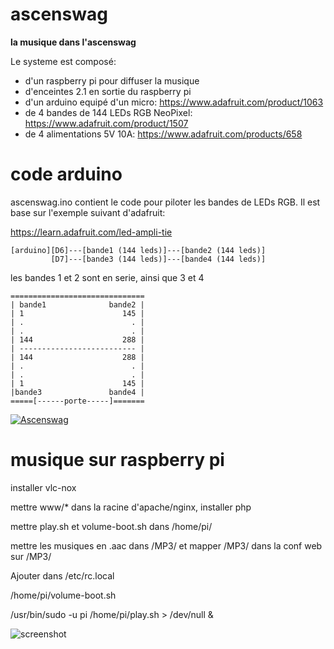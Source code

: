 # ascenswag

**la musique dans l'ascenswag**

Le systeme est composé:
- d'un raspberry pi pour diffuser la musique
- d'enceintes 2.1 en sortie du raspberry pi
- d'un arduino equipé d'un micro: https://www.adafruit.com/product/1063
- de 4 bandes de 144 LEDs RGB NeoPixel: https://www.adafruit.com/product/1507
- de 4 alimentations 5V 10A: https://www.adafruit.com/products/658

# code arduino

ascenswag.ino contient le code pour piloter les bandes de LEDs RGB.
Il est base sur l'exemple suivant d'adafruit:

https://learn.adafruit.com/led-ampli-tie

    [arduino][D6]---[bande1 (144 leds)]---[bande2 (144 leds)]
             [D7]---[bande3 (144 leds)]---[bande4 (144 leds)]

les bandes 1 et 2 sont en serie, ainsi que 3 et 4

    ==============================
    | bande1              bande2 |
    | 1                      145 |
    | .                        . |
    | .                        . |
    | 144                    288 |
    | -------------------------- |
    | 144                    288 |
    | .                        . |
    | .                        . |
    | 1                      145 |
    |bande3               bande4 |
    =====[------porte-----]=======

[![Ascenswag](http://img.youtube.com/vi/s792ASOWUyY/0.jpg)](http://www.youtube.com/watch?v=s792ASOWUyY)

# musique sur raspberry pi

installer vlc-nox

mettre www/* dans la racine d'apache/nginx, installer php

mettre play.sh et volume-boot.sh dans /home/pi/

mettre les musiques en .aac dans /MP3/ et mapper /MP3/ dans la conf web sur /MP3/


Ajouter dans /etc/rc.local

/home/pi/volume-boot.sh

/usr/bin/sudo -u pi /home/pi/play.sh > /dev/null &



![screenshot](https://cloud.githubusercontent.com/assets/11945268/17586535/ac45769c-5fc2-11e6-90de-bc36e35a115d.png "ascenswag screenshot")
